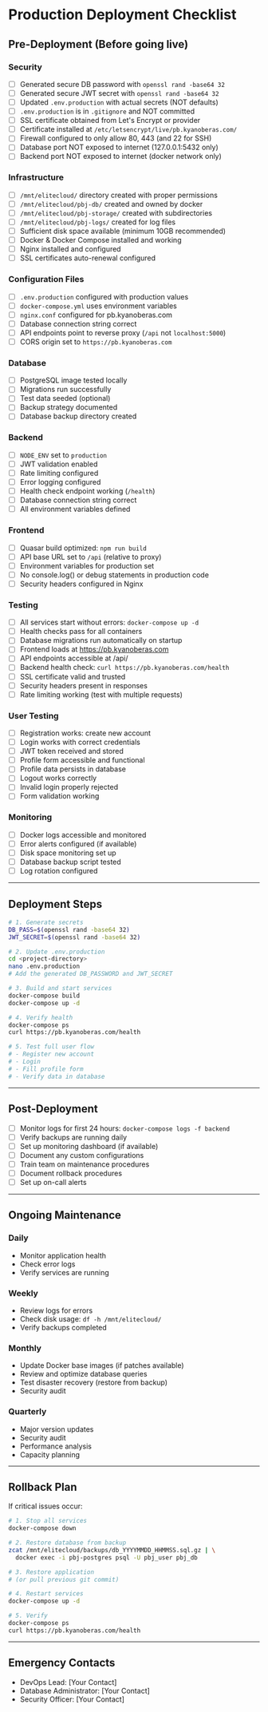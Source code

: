 # Production Deployment Checklist

## Pre-Deployment (Before going live)

### Security
- [ ] Generated secure DB password with `openssl rand -base64 32`
- [ ] Generated secure JWT secret with `openssl rand -base64 32`
- [ ] Updated `.env.production` with actual secrets (NOT defaults)
- [ ] `.env.production` is in `.gitignore` and NOT committed
- [ ] SSL certificate obtained from Let's Encrypt or provider
- [ ] Certificate installed at `/etc/letsencrypt/live/pb.kyanoberas.com/`
- [ ] Firewall configured to only allow 80, 443 (and 22 for SSH)
- [ ] Database port NOT exposed to internet (127.0.0.1:5432 only)
- [ ] Backend port NOT exposed to internet (docker network only)

### Infrastructure
- [ ] `/mnt/elitecloud/` directory created with proper permissions
- [ ] `/mnt/elitecloud/pbj-db/` created and owned by docker
- [ ] `/mnt/elitecloud/pbj-storage/` created with subdirectories
- [ ] `/mnt/elitecloud/pbj-logs/` created for log files
- [ ] Sufficient disk space available (minimum 10GB recommended)
- [ ] Docker & Docker Compose installed and working
- [ ] Nginx installed and configured
- [ ] SSL certificates auto-renewal configured

### Configuration Files
- [ ] `.env.production` configured with production values
- [ ] `docker-compose.yml` uses environment variables
- [ ] `nginx.conf` configured for pb.kyanoberas.com
- [ ] Database connection string correct
- [ ] API endpoints point to reverse proxy (`/api` not `localhost:5000`)
- [ ] CORS origin set to `https://pb.kyanoberas.com`

### Database
- [ ] PostgreSQL image tested locally
- [ ] Migrations run successfully
- [ ] Test data seeded (optional)
- [ ] Backup strategy documented
- [ ] Database backup directory created

### Backend
- [ ] `NODE_ENV` set to `production`
- [ ] JWT validation enabled
- [ ] Rate limiting configured
- [ ] Error logging configured
- [ ] Health check endpoint working (`/health`)
- [ ] Database connection string correct
- [ ] All environment variables defined

### Frontend
- [ ] Quasar build optimized: `npm run build`
- [ ] API base URL set to `/api` (relative to proxy)
- [ ] Environment variables for production set
- [ ] No console.log() or debug statements in production code
- [ ] Security headers configured in Nginx

### Testing
- [ ] All services start without errors: `docker-compose up -d`
- [ ] Health checks pass for all containers
- [ ] Database migrations run automatically on startup
- [ ] Frontend loads at https://pb.kyanoberas.com
- [ ] API endpoints accessible at /api/
- [ ] Backend health check: `curl https://pb.kyanoberas.com/health`
- [ ] SSL certificate valid and trusted
- [ ] Security headers present in responses
- [ ] Rate limiting working (test with multiple requests)

### User Testing
- [ ] Registration works: create new account
- [ ] Login works with correct credentials
- [ ] JWT token received and stored
- [ ] Profile form accessible and functional
- [ ] Profile data persists in database
- [ ] Logout works correctly
- [ ] Invalid login properly rejected
- [ ] Form validation working

### Monitoring
- [ ] Docker logs accessible and monitored
- [ ] Error alerts configured (if available)
- [ ] Disk space monitoring set up
- [ ] Database backup script tested
- [ ] Log rotation configured

---

## Deployment Steps

```bash
# 1. Generate secrets
DB_PASS=$(openssl rand -base64 32)
JWT_SECRET=$(openssl rand -base64 32)

# 2. Update .env.production
cd <project-directory>
nano .env.production
# Add the generated DB_PASSWORD and JWT_SECRET

# 3. Build and start services
docker-compose build
docker-compose up -d

# 4. Verify health
docker-compose ps
curl https://pb.kyanoberas.com/health

# 5. Test full user flow
# - Register new account
# - Login
# - Fill profile form
# - Verify data in database
```

---

## Post-Deployment

- [ ] Monitor logs for first 24 hours: `docker-compose logs -f backend`
- [ ] Verify backups are running daily
- [ ] Set up monitoring dashboard (if available)
- [ ] Document any custom configurations
- [ ] Train team on maintenance procedures
- [ ] Document rollback procedures
- [ ] Set up on-call alerts

---

## Ongoing Maintenance

### Daily
- Monitor application health
- Check error logs
- Verify services are running

### Weekly
- Review logs for errors
- Check disk usage: `df -h /mnt/elitecloud/`
- Verify backups completed

### Monthly
- Update Docker base images (if patches available)
- Review and optimize database queries
- Test disaster recovery (restore from backup)
- Security audit

### Quarterly
- Major version updates
- Security audit
- Performance analysis
- Capacity planning

---

## Rollback Plan

If critical issues occur:

```bash
# 1. Stop all services
docker-compose down

# 2. Restore database from backup
zcat /mnt/elitecloud/backups/db_YYYYMMDD_HHMMSS.sql.gz | \
  docker exec -i pbj-postgres psql -U pbj_user pbj_db

# 3. Restore application
# (or pull previous git commit)

# 4. Restart services
docker-compose up -d

# 5. Verify
docker-compose ps
curl https://pb.kyanoberas.com/health
```

---

## Emergency Contacts

- DevOps Lead: [Your Contact]
- Database Administrator: [Your Contact]
- Security Officer: [Your Contact]

